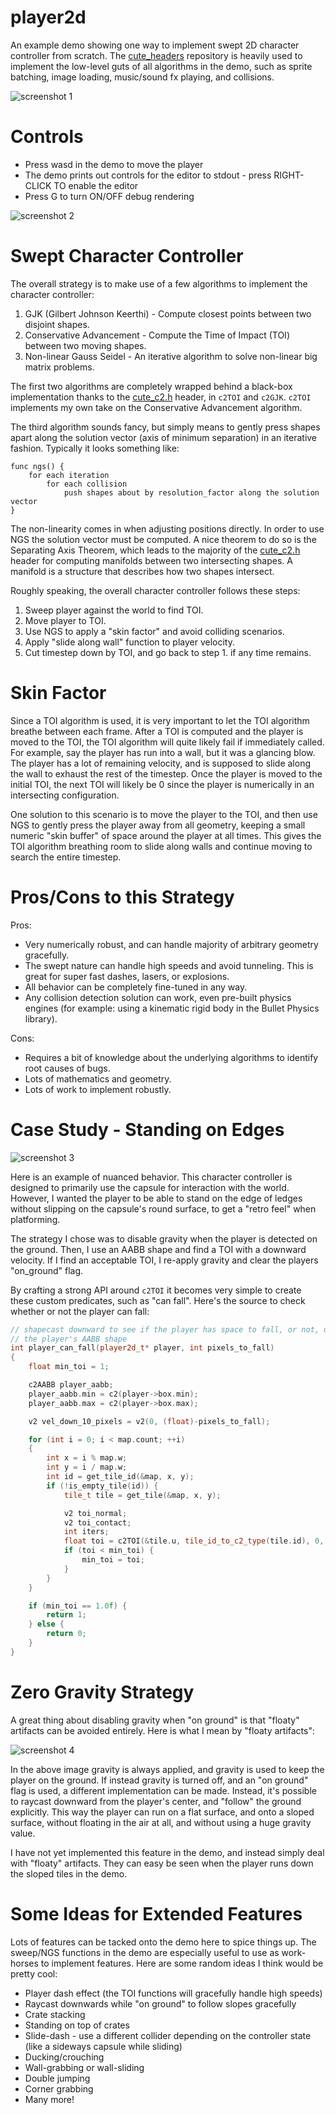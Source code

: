 # player2d

An example demo showing one way to implement swept 2D character controller from scratch. The [cute_headers](https://github.com/RandyGaul/cute_headers) repository is heavily used to implement the low-level guts of all algorithms in the demo, such as sprite batching, image loading, music/sound fx playing, and collisions.

![screenshot 1](/screenshots/fabulous_demo.gif?raw=true)

# Controls

* Press wasd in the demo to move the player
* The demo prints out controls for the editor to stdout - press RIGHT-CLICK TO enable the editor
* Press G to turn ON/OFF debug rendering

![screenshot 2](/screenshots/fabulous_capsule.gif?raw=true)

# Swept Character Controller

The overall strategy is to make use of a few algorithms to implement the character controller:

1. GJK (Gilbert Johnson Keerthi) - Compute closest points between two disjoint shapes.
2. Conservative Advancement - Compute the Time of Impact (TOI) between two moving shapes.
3. Non-linear Gauss Seidel - An iterative algorithm to solve non-linear big matrix problems.

The first two algorithms are completely wrapped behind a black-box implementation thanks to the [cute_c2.h](https://github.com/RandyGaul/cute_headers) header, in `c2TOI` and `c2GJK`. `c2TOI` implements my own take on the Conservative Advancement algorithm.

The third algorithm sounds fancy, but simply means to gently press shapes apart along the solution vector (axis of minimum separation) in an iterative fashion. Typically it looks something like:

	func ngs() {
        for each iteration
	        for each collision
	            push shapes about by resolution_factor along the solution vector
	}

The non-linearity comes in when adjusting positions directly. In order to use NGS the solution vector must be computed. A nice theorem to do so is the Separating Axis Theorem, which leads to the majority of the [cute_c2.h](https://github.com/RandyGaul/cute_headers) header for computing manifolds between two intersecting shapes. A manifold is a structure that describes how two shapes intersect.

Roughly speaking, the overall character controller follows these steps:

1. Sweep player against the world to find TOI.
2. Move player to TOI.
3. Use NGS to apply a "skin factor" and avoid colliding scenarios.
4. Apply "slide along wall" function to player velocity.
5. Cut timestep down by TOI, and go back to step 1. if any time remains.

# Skin Factor

Since a TOI algorithm is used, it is very important to let the TOI algorithm breathe between each frame. After a TOI is computed and the player is moved to the TOI, the TOI algorithm will quite likely fail if immediately called. For example, say the player has run into a wall, but it was a glancing blow. The player has a lot of remaining velocity, and is supposed to slide along the wall to exhaust the rest of the timestep. Once the player is moved to the initial TOI, the next TOI will likely be 0 since the player is numerically in an intersecting configuration.

One solution to this scenario is to move the player to the TOI, and then use NGS to gently press the player away from all geometry, keeping a small numeric "skin buffer" of space around the player at all times. This gives the TOI algorithm breathing room to slide along walls and continue moving to search the entire timestep.

# Pros/Cons to this Strategy

Pros:

* Very numerically robust, and can handle majority of arbitrary geometry gracefully.
* The swept nature can handle high speeds and avoid tunneling. This is great for super fast dashes, lasers, or explosions.
* All behavior can be completely fine-tuned in any way.
* Any collision detection solution can work, even pre-built physics engines (for example: using a kinematic rigid body in the Bullet Physics library).

Cons:

* Requires a bit of knowledge about the underlying algorithms to identify root causes of bugs.
* Lots of mathematics and geometry.
* Lots of work to implement robustly.

# Case Study - Standing on Edges

![screenshot 3](/screenshots/edge_fall.gif?raw=true)

Here is an example of nuanced behavior. This character controller is designed to primarily use the capsule for interaction with the world. However, I wanted the player to be able to stand on the edge of ledges without slipping on the capsule's round surface, to get a "retro feel" when platforming.

The strategy I chose was to disable gravity when the player is detected on the ground. Then, I use an AABB shape and find a TOI with a downward velocity. If I find an acceptable TOI, I re-apply gravity and clear the players "on_ground" flag.

By crafting a strong API around `c2TOI` it becomes very simple to create these custom predicates, such as "can fall". Here's the source to check whether or not the player can fall:

```cpp
// shapecast downward to see if the player has space to fall, or not, using
// the player's AABB shape
int player_can_fall(player2d_t* player, int pixels_to_fall)
{
	float min_toi = 1;

	c2AABB player_aabb;
	player_aabb.min = c2(player->box.min);
	player_aabb.max = c2(player->box.max);

	v2 vel_down_10_pixels = v2(0, (float)-pixels_to_fall);

	for (int i = 0; i < map.count; ++i)
	{
		int x = i % map.w;
		int y = i / map.w;
		int id = get_tile_id(&map, x, y);
		if (!is_empty_tile(id)) {
			tile_t tile = get_tile(&map, x, y);

			v2 toi_normal;
			v2 toi_contact;
			int iters;
			float toi = c2TOI(&tile.u, tile_id_to_c2_type(tile.id), 0, c2V(0, 0), &player_aabb, C2_AABB, 0, c2(vel_down_10_pixels), 1, 0, 0, &iters);
			if (toi < min_toi) {
				min_toi = toi;
			}
		}
	}

	if (min_toi == 1.0f) {
		return 1;
	} else {
		return 0;
	}
}
```

# Zero Gravity Strategy

A great thing about disabling gravity when "on ground" is that "floaty" artifacts can be avoided entirely. Here is what I mean by "floaty artifacts":

![screenshot 4](/screenshots/float.gif?raw=true)

In the above image gravity is always applied, and gravity is used to keep the player on the ground. If instead gravity is turned off, and an "on ground" flag is used, a different implementation can be made. Instead, it's possible to raycast downward from the player's center, and "follow" the ground explicitly. This way the player can run on a flat surface, and onto a sloped surface, without floating in the air at all, and without using a huge gravity value.

I have not yet implemented this feature in the demo, and instead simply deal with "floaty" artifacts. They can easy be seen when the player runs down the sloped tiles in the demo.

# Some Ideas for Extended Features

Lots of features can be tacked onto the demo here to spice things up. The sweep/NGS functions in the demo are especially useful to use as work-horses to implement features. Here are some random ideas I think would be pretty cool:

* Player dash effect (the TOI functions will gracefully handle high speeds)
* Raycast downwards while "on ground" to follow slopes gracefully
* Crate stacking
* Standing on top of crates
* Slide-dash - use a different collider depending on the controller state (like a sideways capsule while sliding)
* Ducking/crouching
* Wall-grabbing or wall-sliding
* Double jumping
* Corner grabbing
* Many more!
